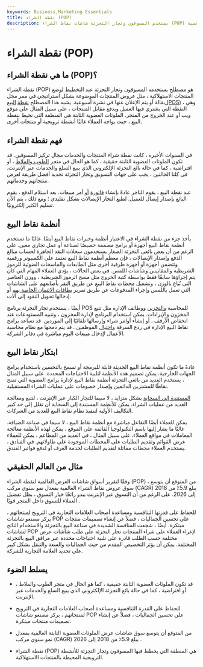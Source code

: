 ```yaml
---
keywords: Business,Marketing Essentials
title: نقطة الشراء (POP)
description: يستخدم المسوقون وتجار التجزئة شاشات نقاط الشراء (POP) لجذب العملاء. تحظى هذه الإستراتيجية بشعبية بين الشركات التي تتطلع إلى الحفاظ على قدرتها التنافسية.
---
```


# نقطة الشراء (POP)
## ما هي نقطة الشراء (POP)؟

نقطة الشراء (POP) هو مصطلح يستخدمه المسوقون وتجار التجزئة عند التخطيط لوضع المنتجات الاستهلاكية ، مثل عروض المنتجات الموضوعة بشكل استراتيجي في ممر محل بقالة أو يتم الإعلان عنها في نشرة أسبوعية. يشبه هذا المصطلح [نقطة](/point-of-sale) [البيع (POS)](/point-of-sale) ، وهي النقطة التي يشتري فيها العميل ويدفع مقابل المنتجات ، على سبيل المثال على موقع ويب أو عند الخروج من المتجر. الملوثات العضوية الثابتة هي المنطقة التي تحيط بنقطة البيع ، حيث يواجه العملاء غالبًا أنشطة ترويجية أو منتجات أخرى.

## فهم نقطة الشراء

في السنوات الأخيرة ، كانت نقطة شراء المنتجات والخدمات مجال تركيز المسوقين. قد تكون الملوثات العضوية الثابتة حقيقية ، كما هو الحال في متجر [الطوب والملاط](/brickandmortar) ، أو افتراضية ، كما في حالة بائع التجزئة الإلكتروني الذي يبيع السلع والخدمات عبر الإنترنت. في كلتا الحالتين ، يجب على جهات التسويق وتجار التجزئة تحديد أفضل طريقة لعرض منتجاتهم وخدماتهم.

عند نقطة البيع ، يقوم التاجر عادةً بإنشاء [فاتورة](/invoice) [أو](/invoice) أمر مبيعات. بعد استلام الدفع ، يقوم البائع بإصدار إيصال للعميل. لطبع التجار الإيصالات بشكل تقليدي ؛ ومع ذلك ، يتم الآن تسليم الكثير إلكترونيًا.

## أنظمة نقاط البيع

يأخذ جزء من نقطة الشراء في الاعتبار أنظمة وخبرات نقاط البيع أيضًا. غالبًا ما تستخدم أنظمة نقاط البيع أجهزة أو برامج مصممة خصيصًا لصناعة أو عمل تجاري معين. على الرغم من أن بعض بائعي التجزئة الصغار يستخدمون سجلات النقد الجاهزة لحساب مبالغ الدفع وإصدار الإيصالات ، فإن معظم أنظمة نقاط البيع تعتمد على الكمبيوتر ورقمية وتتضمن أجهزة أو أجهزة طرفية أخرى مثل الطابعات والماسحات الضوئية للرموز الشريطية والمقاييس وشاشات اللمس. في بعض الحالات ، يؤدي العملاء المهام التي كان يتم إجراؤها سابقًا فقط بواسطة كتبة الخروج مثل مسح الرموز الشريطية ، ووزن العناصر التي تُباع بالوزن ، وتشغيل محطات نقاط البيع عن طريق النقر بأصابعهم على الشاشات التي تعمل باللمس وإجراء المدفوعات عن طريق تمرير [بطاقات الائتمان الخاصة بهم](/creditcard) أو إدخالها تحويل النقود إلى آلات.

أيضًا ، يستخدم تجار التجزئة برنامج POS للمحاسبة [والتخزين](/warehousing) ووظائف الإدارة مثل تتبع المخزون والإيرادات. يمكن استخدام البرنامج لإدارة المخزون ، وتنبيه المستودعات عند انخفاض الأرفف ، أو إنشاء أوامر شراء وإرسالها تلقائيًا إلى الموردين. قد تساعد برامج نقاط البيع الإدارة في ردع السرقة [واحتيال](/fraud) الموظفين . قد يتم دمجها مع نظام محاسبة الأعمال لإدخال مبيعات اليوم مباشرة في دفاتر الشركة.

## ابتكار نقاط البيع

عادةً ما تكون أنظمة نقاط البيع الحديثة قابلة للبرمجة أو تسمح بالتحسين باستخدام برامج الجهات الخارجية. يمكن تصميم هذه الأنظمة لتلبية الاحتياجات المحددة. على سبيل المثال ، يستخدم العديد من بائعي التجزئة أنظمة نقاط البيع لإدارة برامج العضوية التي تمنح نقاطًا للمشترين الدائمين وإصدار خصومات على عمليات الشراء المستقبلية.

[المستندة إلى السحابة](/cloud-computing) بشكل متزايد ، لا سيما للتجار الكبار عبر الإنترنت ، لتتبع ومعالجة العديد من عمليات الشراء. يمكن للأنظمة المستندة إلى السحابة أن تقلل إلى حد كبير التكاليف الأولية لتنفيذ نظام نقاط البيع للعديد من الشركات.

يمكن للعملاء أيضًا التفاعل مباشرة مع أنظمة نقاط البيع ، لا سيما في صناعة الضيافة. غالبًا ما يشار إليها باسم التكنولوجيا القائمة على الموقع ، يمكن لهذه الأنظمة معالجة المعاملات في مواقع العملاء. على سبيل المثال ، في العديد من المطاعم ، يمكن للعملاء عرض القوائم وتقديم الطلبات على المحطات الموجودة على طاولاتهم. في الفنادق ، يستخدم العملاء محطات مماثلة لتقديم الطلبات لخدمة الغرف أو لدفع فواتير الفندق.

## مثال من العالم الحقيقي

وفقًا لتقرير أسواق شاشات العرض العالمية لنقطة الشراء (POP) ، من المتوقع أن يتوسع سوق عروض نقاط الشراء العالمية بمعدل نمو سنوي مركب (CAGR) يبلغ 5.9٪ من 2018 إلى 2026. على الرغم من أن التسوق عبر الإنترنت يبدو رائجًا خيار التسوق ، يظل تفضيل العملاء للتسوق داخل المتجر قويًا .

للحفاظ على قدرتها التنافسية ومساعدة أصحاب العلامات التجارية في الترويج لمنتجاتهم ، يركز مصنعو شاشات POP على تحسين الجماليات ، فضلاً عن إنشاء تصميمات منتجات مبتكرة. أيضًا ، شجعت المنافسة الشديدة في صناعة البيع بالتجزئة والاستخدام الناتج لشاشات POP لإغراء العملاء على شراء المنتجات تجار التجزئة على طلب شاشات عرض مختلفة حسب الطلب قادرة على تلبية احتياجات محددة عبر مرافق البيع بالتجزئة المختلفة. يمكن أن يؤثر التخصيص المقدم من حيث الجماليات والسعة والتنقل بشكل كبير على تحديد العلامة التجارية للشركة.

## يسلط الضوء

- قد تكون الملوثات العضوية الثابتة حقيقية ، كما هو الحال في متجر الطوب والملاط ، أو افتراضية ، كما في حالة بائع التجزئة الإلكتروني الذي يبيع السلع والخدمات عبر الإنترنت.

- للحفاظ على القدرة التنافسية ومساعدة أصحاب العلامات التجارية في الترويج لمنتجاتهم ، يركز مصنعو شاشات POP على تحسين الجماليات ، فضلاً عن إنشاء تصميمات منتجات مبتكرة.

- من المتوقع أن يتوسع سوق شاشات عرض الملوثات العضوية الثابتة العالمية بمعدل نمو سنوي مركب (CAGR) يبلغ 5.9٪ من 2018 إلى 2026 .

- نقطة الشراء (POP) هي المنطقة التي يخطط فيها المسوقون وتجار التجزئة للأنشطة الترويجية المحيطة بالمنتجات الاستهلاكية.

